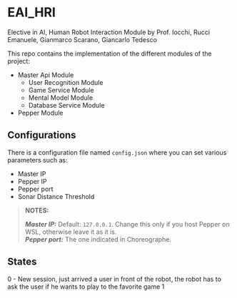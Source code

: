 # EAI_HRI
Elective in AI, Human Robot Interaction Module by Prof. Iocchi, Rucci Emanuele, Gianmarco Scarano, Giancarlo Tedesco

This repo contains the implementation of the different modules of the project:
- Master Api Module
    - User Recognition Module
    - Game Service Module
    - Mental Model Module
    - Database Service Module
- Pepper Module

## Configurations
There is a configuration file named `config.json` where you can set various parameters such as:
- Master IP
- Pepper IP
- Pepper port
- Sonar Distance Threshold

> **NOTES:**
>
> **_Master IP:_** Default: `127.0.0.1`. Change this only if you host Pepper on WSL, otherwise leave it as it is.<br>
> **_Pepper port:_** The one indicated in Choreographe.

## States
0 - New session, just arrived a user in front of the robot, the robot has to ask the user if he wants to play to the favorite game
1 